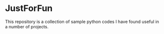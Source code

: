# JustForFun
This repository is a collection of sample python codes I have found useful in a number of projects.
